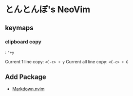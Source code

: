 # とんとんぼ's NeoVim

## keymaps

### clipboard copy

<C-c> : `"+y`

Current 1 line copy: `<C-c> + y`
Current all line copy: `<C-c> + G`

## Add Package
- [Markdown.nvim](https://github.com/MeanderingProgrammer/markdown.nvim)
